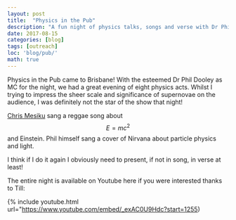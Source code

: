 ```yaml
---
layout: post
title:  "Physics in the Pub"
description: "A fun night of physics talks, songs and verse with Dr Phil Dooley"
date: 2017-08-15
categories: [blog]
tags: [outreach]
loc: 'blog/pub/'
math: true
---
```


Physics in the Pub came to Brisbane! With the esteemed Dr Phil Dooley as MC for the night, we had
a great evening of eight physics acts. Whilst I trying to impress the sheer scale and significance
of supernovae on the audience, I was definitely not the star of the show that night!

[Chris Mesiku](http://archive-hapi.uq.edu.au/chris-mesiku) sang a reggae song about $$E=mc^2$$ and Einstein. Phil 
himself sang a cover of Nirvana about particle physics and light.

I think if I do it again I obviously need to present, if not in song, in verse at least!

The entire night is available on Youtube here if you were interested thanks to Till:

{% include youtube.html url="https://www.youtube.com/embed/_exAC0U9Hdc?start=1255)

